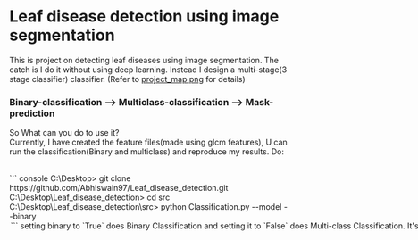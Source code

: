 # Leaf disease detection using image segmentation 

This is project on detecting leaf diseases using image segmentation. The catch is I do it without using deep learning. 
Instead I design a multi-stage(3 stage classifier) classifier. 
(Refer to [project_map.png](https://github.com/Abhiswain97/Leaf_disease_detection/blob/master/project_map.png) for details)

### Binary-classification --> Multiclass-classification --> Mask-prediction

So What can you do to use it? <br>
Currently, I have created the feature files(made using glcm features), U can run the classification(Binary and multiclass) and reproduce my results. Do:

<br>
```
console
C:\Desktop> git clone https://github.com/Abhiswain97/Leaf_disease_detection.git
C:\Desktop\Leaf_disease_detection> cd src 
C:\Desktop\Leaf_disease_detection\src> python Classification.py --model <model-name> --binary <option>
```

<br>
setting binary to `True` does Binary Classification and setting it to `False` does Multi-class Classification.

It's a work in progress.... So there's still polishing going on I will keep it coming!
